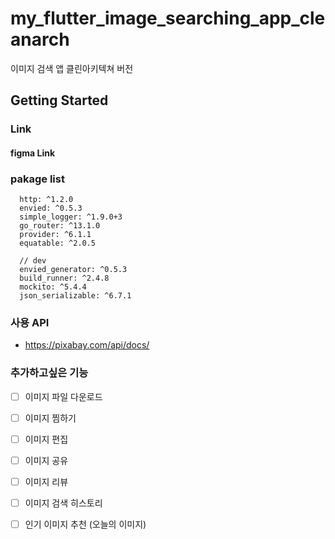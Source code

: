 # my_flutter_image_searching_app_cleanarch

이미지 검색 앱 클린아키텍쳐 버전

## Getting Started

### Link

#### figma Link

### pakage list
```
  http: ^1.2.0
  envied: ^0.5.3
  simple_logger: ^1.9.0+3
  go_router: ^13.1.0
  provider: ^6.1.1
  equatable: ^2.0.5

  // dev
  envied_generator: ^0.5.3
  build_runner: ^2.4.8
  mockito: ^5.4.4
  json_serializable: ^6.7.1
```

### 사용 API
- https://pixabay.com/api/docs/

### 추가하고싶은 기능
- [ ] 이미지 파일 다운로드
- [ ] 이미지 찜하기
- [ ] 이미지 편집
- [ ] 이미지 공유
- [ ] 이미지 리뷰
- [ ] 이미지 검색 히스토리
- [ ] 인기 이미지 추천 (오늘의 이미지)

